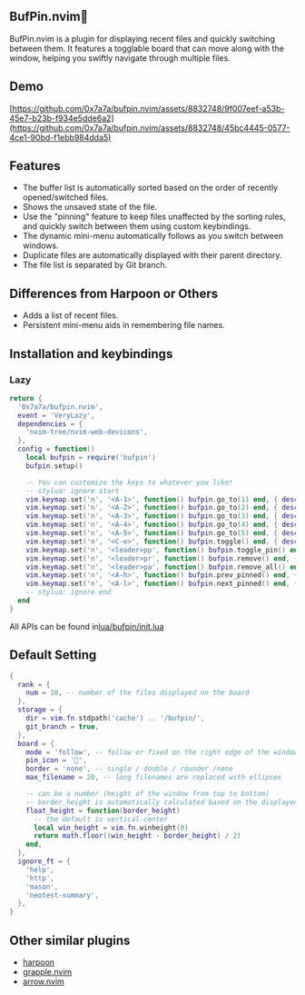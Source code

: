 ## BufPin.nvim📌
BufPin.nvim is a plugin for displaying recent files and quickly switching between them. It features a togglable board that can move along with the window, helping you swiftly navigate through multiple files.

## Demo
[https://github.com/0x7a7a/bufpin.nvim/assets/8832748/9f007eef-a53b-45e7-b23b-f934e5dde6a2](https://github.com/0x7a7a/bufpin.nvim/assets/8832748/45bc4445-0577-4ce1-90bd-f1ebb984dda5)

## Features
- The buffer list is automatically sorted based on the order of recently opened/switched files.
- Shows the unsaved state of the file.
- Use the "pinning" feature to keep files unaffected by the sorting rules, and quickly switch between them using custom keybindings.
- The dynamic mini-menu automatically follows as you switch between windows.
- Duplicate files are automatically displayed with their parent directory.
- The file list is separated by Git branch.

## Differences from Harpoon or Others
- Adds a list of recent files.
- Persistent mini-menu aids in remembering file names.

## Installation and keybindings
### Lazy
```lua
return {
  '0x7a7a/bufpin.nvim',
  event = 'VeryLazy',
  dependencies = {
    'nvim-tree/nvim-web-devicons',
  },
  config = function()
    local bufpin = require('bufpin')
    bufpin.setup()

    -- You can customize the keys to whatever you like!
    -- stylua: ignore start
    vim.keymap.set('n', '<A-1>', function() bufpin.go_to(1) end, { desc = 'BufPin: go to file 1' })
    vim.keymap.set('n', '<A-2>', function() bufpin.go_to(2) end, { desc = 'BufPin: go to file 2' })
    vim.keymap.set('n', '<A-3>', function() bufpin.go_to(3) end, { desc = 'BufPin: go to file 3' })
    vim.keymap.set('n', '<A-4>', function() bufpin.go_to(4) end, { desc = 'BufPin: go to file 4' })
    vim.keymap.set('n', '<A-5>', function() bufpin.go_to(5) end, { desc = 'BufPin: go to file 5' })
    vim.keymap.set('n', '<C-e>', function() bufpin.toggle() end, { desc = 'BufPin: toggle board' })
    vim.keymap.set('n', '<leader>pp', function() bufpin.toggle_pin() end, { desc = 'BufPin: toggle pin' })
    vim.keymap.set('n', '<leader>pr', function() bufpin.remove() end, { desc = 'BufPin: remove entry' })
    vim.keymap.set('n', '<leader>pa', function() bufpin.remove_all() end, { desc = 'BufPin: remove all entry' })
    vim.keymap.set('n', '<A-h>', function() bufpin.prev_pinned() end, { desc = 'BufPin: toggle pin' })
    vim.keymap.set('n', '<A-l>', function() bufpin.next_pinned() end, { desc = 'BufPin: toggle pin' })
    -- stylua: ignore end
  end
}
```
All APIs can be found in[lua/bufpin/init.lua](https://github.com/0x7a7a/bufpin.nvim/blob/master/lua/bufpin/init.lua)


## Default Setting
```lua
{
  rank = {
    num = 10, -- number of the files displayed on the board
  },
  storage = {
    dir = vim.fn.stdpath('cache') .. '/bufpin/',
    git_branch = true,
  },
  board = {
    mode = 'follow', -- follow or fixed on the right edge of the window
    pin_icon = '󰐃',
    border = 'none', -- single / double / rounder /none
    max_filename = 20, -- long filenames are replaced with ellipses

    -- can be a number (height of the window from top to bottom)
    -- border_height is automatically calculated based on the displayed content.
    float_height = function(border_height)
      -- the default is vertical-center
      local win_height = vim.fn.winheight(0)
      return math.floor((win_height - border_height) / 2)
    end,
  },
  ignore_ft = {
    'help',
    'http',
    'mason',
    'neotest-summary',
  },
}
```

## Other similar plugins
- [harpoon](https://github.com/ThePrimeagen/harpoon)
- [grapple.nvim](https://github.com/cbochs/grapple.nvim)
- [arrow.nvim](https://github.com/otavioschwanck/arrow.nvim)
